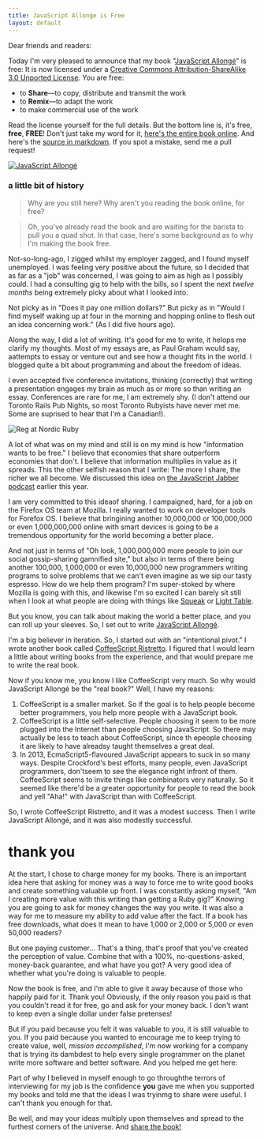 ```yaml
---
title: JavaScript Allonge is Free
layout: default
---
```


Dear friends and readers:

Today I'm very pleased to announce that my book "[JavaScript Allongé](https://leanpub.com/javascript-allonge/read)" is free: It is now licensed under a [Creative Commons Attribution-ShareAlike 3.0 Unported License](http://creativecommons.org/licenses/by-sa/3.0/deed.en_US). You are free:

* to **Share**—to copy, distribute and transmit the work
* to **Remix**—to adapt the work
* to make commercial use of the work

Read the license yourself for the full details. But the bottom line is, it's free, **free**, **FREE**! Don't just take my word for it, [here's the entire book online](https://leanpub.com/javascript-allonge/read). And here's the [source in markdown](https://github.com/raganwald/javascript-allonge). If you spot a mistake, send me a pull request!

[![JavaScript Allongé](http://i.minus.com/iW2E1A8M5UWe6.jpeg)](https://leanpub.com/javascript-allonge/read)

### a little bit of history

>  Why are you still here? Why aren't you reading the book online, for free?

> Oh, you've already read the book and are waiting for the barista to pull you a quad shot. In that case, here's some background as to why I'm making the book free.

Not-so-long-ago, I zigged whilst my employer zagged, and I found myself unemployed. I was feeling very positive about the future, so I decided that as far as a "job" was concerned, I was going to aim as high as I possibly could. I had a consulting gig to help with the bills, so I spent the next *twelve months* being extremely picky about what I looked into.

Not picky as in "Does it pay one million dollars?" But picky as in "Would I find myself waking up at four in the morning and hopping online to flesh out an idea concerning work." (As I did five hours ago).

Along the way, I did a lot of writing. It's good for me to write, it helops me clarify my thoughts. Most of my essays are, as Paul Graham would say, aattempts to essay or venture out and see how a thought fits in the world. I blogged quite a bit about programming and about the freedom of ideas.

I even accepted five conference invitations, thinking (correctly) that writing a presentation engages my brain as much as or more so than writing an essay. Conferences are rare for me, I am extremely shy. (I don't attend our Toronto Rails Pub Nights, so most Toronto Rubyists have never met me. Some are suprised to hear that I'm a Canadian!).

![Reg at Nordic Ruby](http://farm4.staticflickr.com/3767/9023803415_37737ca9f2_h.jpg)

A lot of what was on my mind and still is on my mind is how "information wants to be free." I believe that economies that share outperform economies that don't. I believe that information multiplies in value as it spreads. This the other selfish reason that I write: The more I share, the richer we all become. We discussed this idea on [the JavaScript Jabber podcast](http://javascriptjabber.com/070-jsj-book-club-javascript-allonge-with-reginald-braithwaite/) earlier this year.

I am very committed to this ideaof sharing. I campaigned, hard, for a job on the Firefox OS team at Mozilla. I really wanted to work on developer tools for Forefox OS. I believe that bringining another 10,000,000 or 100,000,000 or even 1,000,000,000 online with smart devices is going to be a tremendous opportunity for the world becoming a better place.

And not just in terms of "Oh look, 1,000,000,000 more people to join our social gossip-sharing gamnified site," but also in terms of there being another 100,000, 1,000,000 or even 10,000,000 new programmers writing programs to solve problems that we can't even imagine as we sip our tasty espresso. How do we help them program? I'm super-stoked by where Mozilla is going with this, and likewise I'm so excited I can barely sit still when I look at what people are doing with things like [Squeak](http://squeak.org/) or [Light Table](http://www.chris-granger.com/2012/04/12/light-table---a-new-ide-concept/).

But you know, you can talk about making the world a better place, and you can roll up your sleeves. So, I set out to write [JavaScript Allongé](https://leanpub.com/javascript-allonge/read).

I'm a big believer in iteration. So, I started out with an "intentional pivot." I wrote another book called [CoffeeScript Ristretto](https://leanpub.com/coffeescript-ristretto/read). I figured that I would learn a little about writing books from the experience, and that would prepare me to write the real book.

Now if you know me, you know I like CoffeeScript very much. So why would JavaScript Allongé be the "real book?" Well, I have my reasons:

1. CoffeeScript is a smaller market. So if the goal is to help people become better programmers, you help more people with a JavaScript book.
2. CoffeeScript is a little self-selective. People choosing it seem to be more plugged into the Internet than people choosing JavaScript. So there may actually be less to teach about CoffeeScript, since th epeople choosing it are likely to have alreadsy taught themselves a great deal.
3. In 2013, EcmaScript5-flavoured JavaScript appears to suck in so many ways. Despite Crockford's best efforts, many people, even JavaScript programmers, don'tseem to see the elegance right infront of them. CoffeeScript seems to invite things like combinators very naturally. So it seemed like there'd be a greater opportunity for people to read the book and yell "Aha!" with JavaScript than with CoffeeScript.

So, I wrote CoffeeScript Ristretto, and it was a modest success. Then I write JavaScript Allongé, and it was also modestly successful.

# thank you

At the start, I chose to charge money for my books. There is an important idea here that asking for money was a way to force me to write good books and create something valuable up front. I was constantly asking myself, "Am I creating more value with this writing than getting a Ruby gig?" Knowing you are going to ask for money changes the way you write. It was also a way for me to measure my ability to add value after the fact. If a book has free downloads, what does it mean to have 1,000 or 2,000 or 5,000 or even 50,000 readers?

But one paying customer... That's a thing, that's proof that you've created the perception of value. Combine that with a 100%, no-questions-asked, money-back guarantee, and what have you got? A very good idea of whether what you're doing is valuable to people.

Now the book is free, and I'm able to give it away because of those who happily paid for it. Thank you! Obviously, if the only reason you paid is that you couldn't read it for free, go and ask for your money back. I don't want to keep even a single dollar under false pretenses!

But if you paid because you felt it was valuable to you, it is still valuable to you. If you paid because you wanted to encourage me to keep trying to create value, well, *mission accomplished*, I'm now working for a company that is trying its dambdest to help every single programmer on the planet write more software and better software. And you helped me get here:

Part of why I believed in myself enough to go throughthe terrors of interviewing for my job is the confidence **you** gave me when you supported my books and told me that the ideas I was tryinmg to share were useful. I can't thank you enough for that.

Be well, and may your ideas multiply upon themselves and spread to the furthest corners of the universe. And [share the book!](https://leanpub.com/javascript-allonge/read)